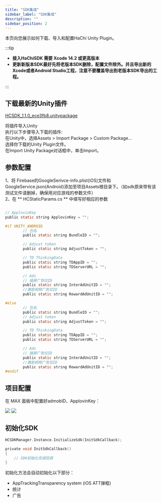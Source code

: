 ```yaml
---
title: "SDK集成"
sidebar_label: "SDK集成"
description: ""
sidebar_position: 2
---
```

本页向您展示如何下载、导入和配置HaChi  Unity Plugin。

:::tip

 - **接入HaChiSDK 需要 Xcode 14.2 或更高版本**       
 - **更新新版本SDK最好先将老版本SDK删除，配置文件除外。并且导出新的Xcode或者Android Studio工程，注意不要覆盖导出到老版本SDK导出的工程。**   

:::


## 下载最新的Unity插件 
<!--下载最新的Unity插件-->
[HCSDK_1.1.0_ece3fb8.unitypackage](https://touka-artifacts.oss-cn-beijing.aliyuncs.com/TKG%20%E5%8F%91%E8%A1%8C%E6%8A%80%E6%9C%AF/Hachi%20SDK/Unity/1.1.0/HCSDK_1.1.0_ece3fb8.unitypackage)<br/>

将插件导入Unity<br/>
执行以下步骤导入下载的插件:<br/>
在Unity中，选择Assets > Import Package > Custom Package…<br/>
选择你下载的Unity Plugin文件。<br/>
在Import Unity Package对话框中，单击Import。<br/>

## 参数配置
1、将 Firebase的GoogleSerivce-info.plist(iOS)文件和GoogleService.json(Android)添加至项目Assets根目录下。（如sdk原来带有该测试文件请删掉，确保用对应游戏的参数文件）<br/>
2、在 ** HCStaticParams.cs ** 中填写好相应的参数<br/>

```c

// ApplovinKey
public static string ApplovinKey = "";

#if UNITY_ANDROID
        // 包名
        public static string BundleID = "";

        // Adjust token
        public static string AdjustToken = "";

        // TD ThinkingData
        public static string TDAppID = "";
        public static string TDServerURL = "";

        // Ads
        // 插屏广告位ID
        public static string InterAdUnitID = "";
        //激励视频广告位ID
        public static string RewardAdUnitID = "";

#else
        // 包名
        public static string BundleID = "";
        // Adjust token
        public static string AdjustToken = "";

        // TD ThinkingData
        public static string TDAppID = "";
        public static string TDServerURL = "";

        // Ads
        // 插屏广告位ID
        public static string InterAdUnitID = "";
        //激励视频广告位ID
        public static string RewardAdUnitID = "";
#endif

```

## 项目配置
在 MAX 面板中配置好admobID、ApplovinKey：<br/>

![](/img/HCSDK/image01.png)
![](/img/HCSDK/image02.png)  

## 初始化SDK
```c
HCSDKManager.Instance.InitializeSdk(InitSdkCallback);

private void InitSdkCallback()
{
    // SDK初始化完成回调
}
```
初始化方法会自动初始化以下部分：

* AppTrackingTransparency system (iOS ATT弹框)
* 统计
* 广告
